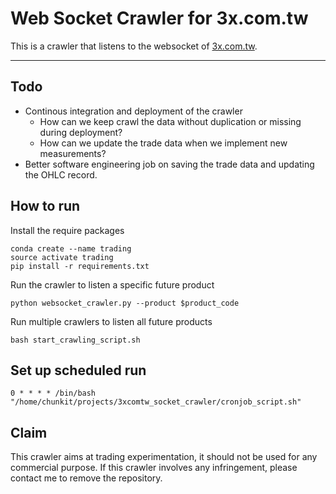 # Web Socket Crawler for 3x.com.tw

This is a crawler that listens to the websocket of [3x.com.tw](3x.com.tw).

---

## Todo

- Continous integration and deployment of the crawler
  - How can we keep crawl the data without duplication or missing during deployment?
  - How can we update the trade data when we implement new measurements?
- Better software engineering job on saving the trade data and updating the OHLC record.

## How to run

Install the require packages

```terminal
conda create --name trading
source activate trading
pip install -r requirements.txt
```

Run the crawler to listen a specific future product

```terminal
python websocket_crawler.py --product $product_code
```

Run multiple crawlers to listen all future products

```terminal
bash start_crawling_script.sh
```

## Set up scheduled run

```terminal
0 * * * * /bin/bash "/home/chunkit/projects/3xcomtw_socket_crawler/cronjob_script.sh"
```

## Claim

This crawler aims at trading experimentation, it should not be used for any commercial purpose. If this crawler involves any infringement, please contact me to remove the repository.